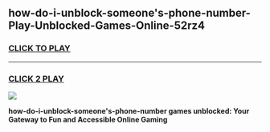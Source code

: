 
## how-do-i-unblock-someone's-phone-number-Play-Unblocked-Games-Online-52rz4
<h3>
<a href="https://premium76.site?title=how-do-i-unblock-someone's-phone-number&ref=25A">CLICK TO PLAY</a></h3>
<hr>

<h3>
<a href="https://premium76.site?title=how-do-i-unblock-someone's-phone-number&ref=25A">CLICK 2 PLAY</a>
  
</h3>

<a href="https://premium76.site?title=how-do-i-unblock-someone's-phone-number&ref=25A"><img src="https://clearcache.store/games.png"></a>


**how-do-i-unblock-someone's-phone-number games unblocked: Your Gateway to Fun and Accessible Online Gaming**
